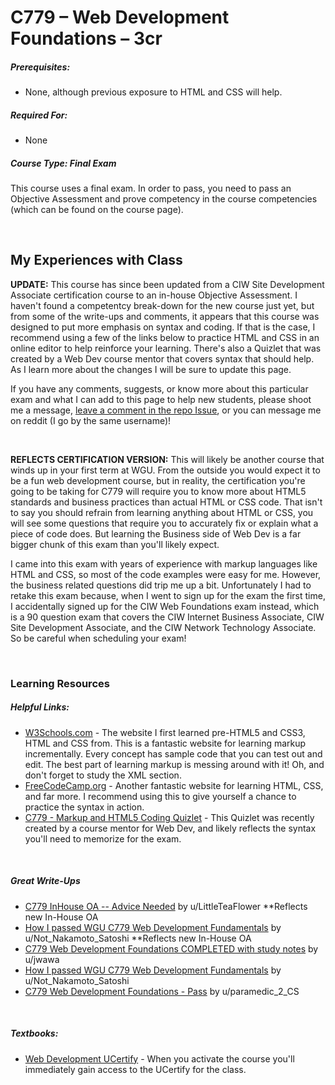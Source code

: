 # C779 – Web Development Foundations – 3cr
<h5>Prerequisites:</h5>
<ul>
<li>None, although previous exposure to HTML and CSS will help.</li>
</ul>

<h5>Required For:</h5>
<ul>
<li>None</li>
</ul>

<h5><b>Course Type:</b> Final Exam</h5>
<p>This course uses a final exam. In order to pass, you need to pass an Objective Assessment and prove competency in the course competencies (which can be found on the course page).</p>

<br />

<h2>My Experiences with Class</h2>
<p><b>UPDATE:</b> This course has since been updated from a CIW Site Development Associate certification course to an in-house Objective Assessment. I haven't found a competentcy break-down for the new course just yet, but from some of the write-ups and comments, it appears that this course was designed to put more emphasis on syntax and coding. If that is the case, I recommend using a few of the links below to practice HTML and CSS in an online editor to help reinforce your learning. There's also a Quizlet that was created by a Web Dev course mentor that covers syntax that should help. As I learn more about the changes I will be sure to update this page.</p>
<p>If you have any comments, suggests, or know more about this particular exam and what I can add to this page to help new students, please shoot me a message, <a href="https://github.com/Krautpaddy/myBSCS-Classes-Notes/issues/1">leave a comment in the repo Issue</a>, or you can message me on reddit (I go by the same username)!</p>
<br />
<p><b>REFLECTS CERTIFICATION VERSION:</b> This will likely be another course that winds up in your first term at WGU. From the outside you would expect it to be a fun web development course, but in reality, the certification you're going to be taking for C779 will require you to know more about HTML5 standards and business practices than actual HTML or CSS code. That isn't to say you should refrain from learning anything about HTML or CSS, you will see some questions that require you to accurately fix or explain what a piece of code does. But learning the Business side of Web Dev is a far bigger chunk of this exam than you'll likely expect.</p>
<p>I came into this exam with years of experience with markup languages like HTML and CSS, so most of the code examples were easy for me. However, the business related questions did trip me up a bit. Unfortunately I had to retake this exam because, when I went to sign up for the exam the first time, I accidentally signed up for the CIW Web Foundations exam instead, which is a 90 question exam that covers the CIW Internet Business Associate, CIW Site Development Associate, and the CIW Network Technology Associate. So be careful when scheduling your exam!</p>

<br />

<h3>Learning Resources</h3>

<h5>Helpful Links:</h5>
<ul>
  <li><a href="https://www.w3schools.com/">W3Schools.com</a> - The website I first learned pre-HTML5 and CSS3, HTML and CSS from. This is a fantastic website for learning markup incrementally. Every concept has sample code that you can test out and edit. The best part of learning markup is messing around with it! Oh, and don't forget to study the XML section.</li>
  <li><a href="https://www.freecodecamp.org/">FreeCodeCamp.org</a> - Another fantastic website for learning HTML, CSS, and far more. I recommend using this to give yourself a chance to practice the syntax in action.</li>
  <li><a href="https://quizlet.com/571834035/c779-markup-and-html5-coding-quizlet-flash-cards/">C779 - Markup and HTML5 Coding Quizlet</a> - This Quizlet was recently created by a course mentor for Web Dev, and likely reflects the syntax you'll need to memorize for the exam.</li>
</ul>

<br />

<h5>Great Write-Ups</h5>
<ul>
  <li><a href="https://www.reddit.com/r/WGU_CompSci/comments/fdh6op/c779_inhouse_oa_advice_needed/">C779 InHouse OA -- Advice Needed</a> by u/LittleTeaFlower **Reflects new In-House OA</li>
  <li><a href="https://www.reddit.com/r/WGU_CompSci/comments/i9i4mm/how_i_passed_wgu_c779_web_development_fundamentals/">How I passed WGU C779 Web Development Fundamentals</a> by u/Not_Nakamoto_Satoshi **Reflects new In-House OA</li>
  <li><a href="https://www.reddit.com/r/WGU/comments/7ttas7/c779_web_development_foundations_completed_with/">C779 Web Development Foundations COMPLETED with study notes</a> by u/jwawa</li>
  <li><a href="https://www.reddit.com/r/WGU_CompSci/comments/i9i4mm/how_i_passed_wgu_c779_web_development_fundamentals/">How I passed WGU C779 Web Development Fundamentals</a> by u/Not_Nakamoto_Satoshi</li>
  <li><a href="https://www.reddit.com/r/WGU_CompSci/comments/bgr4fi/c779_web_development_foundations_pass/">C779 Web Development Foundations - Pass</a> by u/paramedic_2_CS</li>
</ul>

<br />

<h5>Textbooks:</h5>
<ul>
  <li><a href="https://wgu.ucertify.com/">Web Development UCertify</a> - When you activate the course you'll immediately gain access to the UCertify for the class.</li>
</ul>
